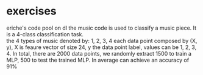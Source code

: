 # exercises
eriche's code pool on dl 
the music code is used to classify a music piece. It is a 4-class classification task.  
the 4 types of music denoted by: 1, 2, 3, 4
each data point composed by (X, y), X is feaure vector of size 24, y the data point label, values can be 1, 2, 3, 4.
 In total, there are 2000 data points, we randomly extract 1500 to train a MLP, 500 to test the trained MLP. In average can achieve an accuracy of 91%
